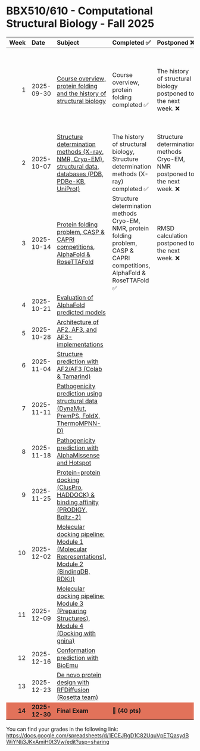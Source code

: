 BBX510/610 - Computational Structural Biology - Fall 2025
================

<table>
<thead>
<tr>
<th style="text-align:right;">Week</th>
<th style="text-align:left;">Date</th>
<th style="text-align:left;">Subject</th>
<th style="text-align:left;">Completed ✅</th>
<th style="text-align:left;">Postponed ❌</th>
<th style="text-align:left;">Pay attention to:</th>

</tr>
</thead>
<tbody>
<tr>
<td style="text-align:right;">1</td>
<td style="text-align:left;">2025-09-30</td>
<td style="text-align:left;"><a href="https://github.com/incisrdg/Computational_structural_biology_25_fall/blob/main/Week%201%3A%20Course%20overview%2C%20protein%20folding%20and%20the%20history%20of%20structural%20biology/%20Week%201%3A%20Course%20overview%2C%20protein%20folding%20and%20the%20history%20of%20structural%20biology.md">Course overview, protein folding and the history of structural biology</a></td>
<td style="text-align:left;">Course overview, protein folding completed ✅</td>
<td style="text-align:left;">The history of structural biology postponed to the next week. ❌</td>
<td style="text-align:left;">1- First three laws of thermodynamics driving protein folding. 2- Dot product to calculate bond angles. 3- Cross product to calculate dihedral angles. </td>

</tr>

<tr>
<td style="text-align:right;">2</td>
<td style="text-align:left;">2025-10-07</td>
<td style="text-align:left;"><a href="https://github.com/incisrdg/Computational_structural_biology_25_fall/blob/main/Week%202%3A%20Structure%20determination%20methods%20(X-ray%2C%20NMR%2C%20Cryo-EM)%2C%20what%20the%20structural%20data%20look%20like%2C%20structural%20databases%20(PDB%2C%20PDBe-KB%2C%20UniProt)/Week%202%3A%20Structure%20determination%20methods%20(X-ray%2C%20NMR%2C%20Cryo-EM)%2C%20what%20the%20structural%20data%20look%20like%2C%20structural%20databases%20(PDB%2C%20PDBe-KB%2C%20UniProt).md">Structure determination methods (X-ray, NMR, Cryo-EM), structural data, databases (PDB, PDBe-KB, UniProt)</a></td>
<td style="text-align:left;">The history of structural biology, Structure determination methods (X-ray) completed ✅</td>
<td style="text-align:left;">Structure determination methods Cryo-EM, NMR postponed to the next week. ❌</td>
<td style="text-align:left;">1- Thermodynamics of crystal seeding </td>

</tr>

<tr>
<td style="text-align:right;">3</td>
<td style="text-align:left;">2025-10-14</td>
<td style="text-align:left;"><a href="https://github.com/incisrdg/Computational_structural_biology_25_fall/blob/main/Week%203%3A%20Protein%20folding%20problem%2C%20CASP%20and%20CAPRI%20competitions%2C%20AlphaFold%20and%20RosettaFold%20as%20groundbreaking%20teams/Week%203%3A%20Protein%20folding%20problem%2C%20CASP%20and%20CAPRI%20competitions%2C%20AlphaFold%20and%20RosettaFold%20as%20groundbreaking%20teams.md">Protein folding problem, CASP & CAPRI competitions, AlphaFold & RoseTTAFold </a></td>
<td style="text-align:left;">Structure determination methods Cryo-EM, NMR,  protein folding problem, CASP & CAPRI competitions, AlphaFold & RoseTTAFold ✅</td>
<td style="text-align:left;">RMSD calculation postponed to the next week.  ❌</td>
</tr>

<tr>
<td style="text-align:right;">4</td>
<td style="text-align:left;">2025-10-21</td>
<td style="text-align:left;"><a href="https://github.com/incisrdg/Computational_structural_biology_25_fall/blob/main/Week%204%3A%20Evaluation%20of%20AlphaFold%20predicted%20models/Week%204%3A%20Evaluation%20of%20AlphaFold%20predicted%20models.md">Evaluation of AlphaFold predicted models</a></td>
<td style="text-align:left;"></td>
<td style="text-align:left;"></td>
</tr>

<tr>
<td style="text-align:right;">5</td>
<td style="text-align:left;">2025-10-28</td>
<td style="text-align:left;"><a href="https://github.com/incisrdg/Computational_structural_biology_25_fall/blob/main/Week%205%3A%20Architecture%20of%20AF2%2C%20AF3%2C%20and%20AF3-implementations/Week%205%3A%20Architecture%20of%20AF2%2C%20AF3%2C%20and%20AF3-implementations.md">Architecture of AF2, AF3, and AF3-implementations</a></td>
<td style="text-align:left;"></td>
<td style="text-align:left;"></td>
</tr>

<tr>
<td style="text-align:right;">6</td>
<td style="text-align:left;">2025-11-04</td>
<td style="text-align:left;"><a href="https://github.com/incisrdg/Computational_structural_biology_25_fall/blob/main/Week%206%3A%20Structure%20predcition%20with%20AF2%2C%20AF3%2C%20and%20AF3-implementations%20using%20Colab%20and%20Tamarind/Week%206%3A%20Structure%20predcition%20with%20AF2%2C%20AF3%2C%20and%20AF3-implementations%20using%20Colab%20and%20Tamarind.md">Structure prediction with AF2/AF3 (Colab & Tamarind)</a></td>
<td style="text-align:left;"></td>
<td style="text-align:left;"></td>
</tr>

<tr>
<td style="text-align:right;">7</td>
<td style="text-align:left;">2025-11-11</td>
<td style="text-align:left;"><a href="https://github.com/incisrdg/Computational_structural_biology_25_fall/blob/main/Week%207%3A%20Pathogenicity%20prediction%20using%20structural%20data%20(single%20mutant%3A%20DynaMut%2C%20PremPS%2C%20FoldX%2C%20double%20mutant%3A%20ThermoMPNN-D)/Week%207%3A%20Pathogenicity%20prediction%20using%20structural%20data%20(single%20mutant%3A%20DynaMut%2C%20PremPS%2C%20FoldX%2C%20double%20mutant%3A%20ThermoMPNN-D).md">Pathogenicity prediction using structural data (DynaMut, PremPS, FoldX, ThermoMPNN-D)</a></td>
<td style="text-align:left;"></td>
<td style="text-align:left;"></td>
</tr>

<tr>
<td style="text-align:right;">8</td>
<td style="text-align:left;">2025-11-18</td>
<td style="text-align:left;"><a href="https://github.com/incisrdg/Computational_structural_biology_25_fall/blob/main/Week%208%3A%20Pathogenicity%20prediction%20with%20AlphaMissense%20and%20Hotspot/Week%208%3A%20Pathogenicity%20prediction%20with%20AlphaMissense%20and%20Hotspot.md">Pathogenicity prediction with AlphaMissense and Hotspot</a></td>
<td style="text-align:left;"></td>
<td style="text-align:left;"></td>
</tr>

<tr>
<td style="text-align:right;">9</td>
<td style="text-align:left;">2025-11-25</td>
<td style="text-align:left;"><a href="https://github.com/incisrdg/Computational_structural_biology_25_fall/blob/main/Week%209%3A%20Protein-protein%20docking%20(rigid-body%20docking%3A%20ClusPro%2C%20flexible%20docking%3A%20HADDOCK)%20and%20binding%20affinity%20calculations%20(PRODIGY%2C%20Boltz-2)/Week%209%3A%20Protein-protein%20docking%20(rigid-body%20docking%3A%20ClusPro%2C%20flexible%20docking%3A%20HADDOCK)%20and%20binding%20affinity%20calculations%20(PRODIGY%2C%20Boltz-2).md">Protein-protein docking (ClusPro, HADDOCK) & binding affinity (PRODIGY, Boltz-2)</a></td>
<td style="text-align:left;"></td>
<td style="text-align:left;"></td>
</tr>

<tr>
<td style="text-align:right;">10</td>
<td style="text-align:left;">2025-12-02</td>
<td style="text-align:left;"><a href="https://github.com/incisrdg/Computational_structural_biology_25_fall/blob/main/Week%2010%3A%20Molecular%20docking%20pipeline%3A%20module%201%20(Digital%20Representations%20of%20Molecules)%20and%20module%202%20(Exploring%20Chemical%20and%20Biological%20Data%20With%20BidingDB%20and%20the%20RDKit)/Week%2010%3A%20Molecular%20docking%20pipeline%3A%20module%201%20(Digital%20Representations%20of%20Molecules)%20and%20module%202%20(Exploring%20Chemical%20and%20Biological%20Data%20With%20BidingDB%20and%20the%20RDKit).md">Molecular docking pipeline: Module 1 (Molecular Representations), Module 2 (BindingDB, RDKit)</a></td>
<td style="text-align:left;"></td>
<td style="text-align:left;"></td>
</tr>

<tr>
<td style="text-align:right;">11</td>
<td style="text-align:left;">2025-12-09</td>
<td style="text-align:left;"><a href="https://github.com/incisrdg/Computational_structural_biology_25_fall/blob/main/Week%2011%3A%20Molecular%20docking%20pipeline%3A%20module%203%20(Preparing%20Structures%20for%20Docking)%20and%20module%204%20(Molecular%20Docking%20using%20gnina)/Week%2011%3A%20Molecular%20docking%20pipeline%3A%20module%203%20(Preparing%20Structures%20for%20Docking)%20and%20module%204%20(Molecular%20Docking%20using%20gnina).md">Molecular docking pipeline: Module 3 (Preparing Structures), Module 4 (Docking with gnina)</a></td>
<td style="text-align:left;"></td>
<td style="text-align:left;"></td>
</tr>

<tr>
<td style="text-align:right;">12</td>
<td style="text-align:left;">2025-12-16</td>
<td style="text-align:left;"><a href="https://github.com/incisrdg/Computational_structural_biology_25_fall/blob/main/Week%2012%3A%20Conformation%20prediction%20with%20BioEmu/Week%2012%3A%20Conformation%20prediction%20with%20BioEmu.md">Conformation prediction with BioEmu</a></td>
<td style="text-align:left;"></td>
<td style="text-align:left;"></td>
</tr>

<tr>
<td style="text-align:right;">13</td>
<td style="text-align:left;">2025-12-23</td>
<td style="text-align:left;"><a href="">De novo protein design with RFDiffusion (Rosetta team)</a></td>
<td style="text-align:left;"></td>
<td style="text-align:left;"></td>
</tr>

<tr>
<td style="text-align:right;font-weight: bold;background-color: #E2725A !important;">14</td>
<td style="text-align:left;font-weight: bold;background-color: #E2725A !important;">2025-12-30</td>
<td style="text-align:left;font-weight: bold;background-color: #E2725A !important;">Final Exam</td>
<td style="text-align:left;font-weight: bold;background-color: #E2725A !important;">📝 (40 pts)</td>
<td style="text-align:left;font-weight: bold;background-color: #E2725A !important;"></td>
</tr>
</tbody>
</table>

You can find your grades in the following link: https://docs.google.com/spreadsheets/d/1ECEJRgD1C82UquVpETQasydBWiYNIj3JKxAmiH0t3Vw/edit?usp=sharing
